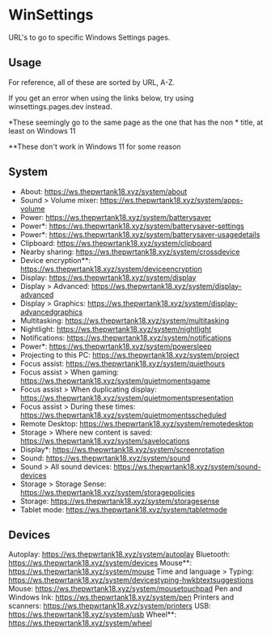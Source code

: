 # WinSettings
URL's to go to specific Windows Settings pages.

## Usage
For reference, all of these are sorted by URL, A-Z.

If you get an error when using the links below, try using winsettings.pages.dev instead.

*These seemingly go to the same page as the one that has the non * title, at least on Windows 11

**These don't work in Windows 11 for some reason

## System
* About: https://ws.thepwrtank18.xyz/system/about
* Sound > Volume mixer: https://ws.thepwrtank18.xyz/system/apps-volume
* Power: https://ws.thepwrtank18.xyz/system/batterysaver
* Power*: https://ws.thepwrtank18.xyz/system/batterysaver-settings
* Power*: https://ws.thepwrtank18.xyz/system/batterysaver-usagedetails
* Clipboard: https://ws.thepwrtank18.xyz/system/clipboard
* Nearby sharing: https://ws.thepwrtank18.xyz/system/crossdevice
* Device encryption**: https://ws.thepwrtank18.xyz/system/deviceencryption
* Display: https://ws.thepwrtank18.xyz/system/display
* Display > Advanced: https://ws.thepwrtank18.xyz/system/display-advanced
* Display > Graphics: https://ws.thepwrtank18.xyz/system/display-advancedgraphics
* Multitasking: https://ws.thepwrtank18.xyz/system/multitasking
* Nightlight: https://ws.thepwrtank18.xyz/system/nightlight
* Notifications: https://ws.thepwrtank18.xyz/system/notifications
* Power*: https://ws.thepwrtank18.xyz/system/powersleep
* Projecting to this PC: https://ws.thepwrtank18.xyz/system/project
* Focus assist: https://ws.thepwrtank18.xyz/system/quiethours
* Focus assist > When gaming: https://ws.thepwrtank18.xyz/system/quietmomentsgame
* Focus assist > When duplicating display: https://ws.thepwrtank18.xyz/system/quietmomentspresentation
* Focus assist > During these times: https://ws.thepwrtank18.xyz/system/quietmomentsscheduled
* Remote Desktop: https://ws.thepwrtank18.xyz/system/remotedesktop
* Storage > Where new content is saved: https://ws.thepwrtank18.xyz/system/savelocations
* Display*: https://ws.thepwrtank18.xyz/system/screenrotation
* Sound: https://ws.thepwrtank18.xyz/system/sound
* Sound > All sound devices: https://ws.thepwrtank18.xyz/system/sound-devices
* Storage > Storage Sense: https://ws.thepwrtank18.xyz/system/storagepolicies
* Storage: https://ws.thepwrtank18.xyz/system/storagesense
* Tablet mode: https://ws.thepwrtank18.xyz/system/tabletmode

## Devices
Autoplay: https://ws.thepwrtank18.xyz/system/autoplay
Bluetooth: https://ws.thepwrtank18.xyz/system/devices
Mouse**: https://ws.thepwrtank18.xyz/system/mouse
Time and language > Typing: https://ws.thepwrtank18.xyz/system/devicestyping-hwkbtextsuggestions
Mouse: https://ws.thepwrtank18.xyz/system/mousetouchpad
Pen and Windows Ink: https://ws.thepwrtank18.xyz/system/pen
Printers and scanners: https://ws.thepwrtank18.xyz/system/printers
USB: https://ws.thepwrtank18.xyz/system/usb
Wheel**: https://ws.thepwrtank18.xyz/system/wheel